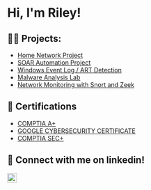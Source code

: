 <h1>Hi, I'm Riley! 

<h2>👨‍💻 Projects:</h2>

- [Home Network Project](https://github.com/rileysikes03/Home-Network-Project)
- [SOAR Automation Project](https://github.com/rileysikes03/Soar-automation-lab)
- [Windows Event Log / ART Detection](https://github.com/rileysikes03/WindowsEventLog-ARTDetection/blob/main/README.md)
- [Malware Analysis Lab](https://github.com/rileysikes03/MalwareAnalysisLab/blob/main/README.md)
- [Network Monitoring with Snort and Zeek](https://github.com/rileysikes03/IDSZeekNetworkMonitoring)
  
<h2>📝 Certifications</h2>

- [COMPTIA A+](https://www.credly.com/badges/34ec039f-07f7-48d0-8604-5cc872bd9ff9/public_url)
- [GOOGLE CYBERSECURITY CERTIFICATE](https://www.coursera.org/account/accomplishments/professional-cert/FAGYFGC8RKF4?utm_source=link&utm_medium=certificate&utm_content=cert_image&utm_campaign=sharing_cta&utm_product=prof)
- [COMPTIA SEC+](https://www.credly.com/badges/c1654f7a-13b5-45d8-bd05-c14b321ddbca/publicurl)

<h2> 🤳 Connect with me on linkedin!</h2>



[<img align="left" alt="Riley Sikes | LinkedIn" width="22px" src="https://cdn.jsdelivr.net/npm/simple-icons@v3/icons/linkedin.svg" />](https://www.linkedin.com/in/riley-sikes)




<!--
**joshmadakor1/joshmadakor1** is a ✨ _special_ ✨ repository because its `README.md` (this file) appears on your GitHub profile.

Here are some ideas to get you started:

- 🔭 I’m currently working on ...
- 🌱 I’m currently learning ...
- 👯 I’m looking to collaborate on ...
- 🤔 I’m looking for help with ...
- 💬 Ask me about ...
- 📫 How to reach me: ...
- 😄 Pronouns: ...
- ⚡ Fun fact: ...
-->
